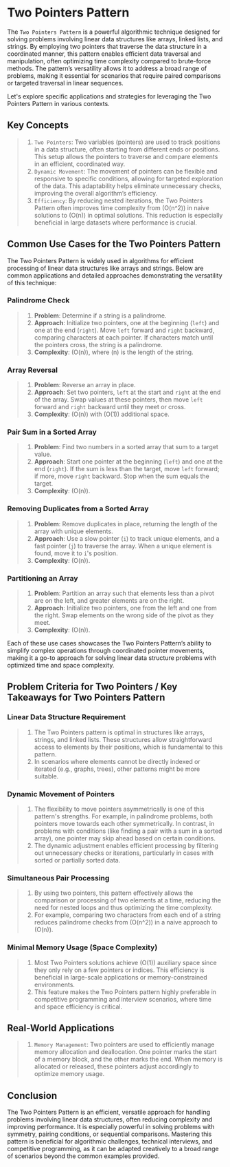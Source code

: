 # Two Pointers Pattern

The `Two Pointers Pattern` is a powerful algorithmic technique designed for solving problems involving linear data structures like arrays, linked lists, and strings. By employing two pointers that traverse the data structure in a coordinated manner, this pattern enables efficient data traversal and manipulation, often optimizing time complexity compared to brute-force methods. The pattern’s versatility allows it to address a broad range of problems, making it essential for scenarios that require paired comparisons or targeted traversal in linear sequences.

Let's explore specific applications and strategies for leveraging the Two Pointers Pattern in various contexts.

## Key Concepts

> 1. `Two Pointers`: Two variables (pointers) are used to track positions in a data structure, often starting from different ends or positions. This setup allows the pointers to traverse and compare elements in an efficient, coordinated way.
> 1. `Dynamic Movement`: The movement of pointers can be flexible and responsive to specific conditions, allowing for targeted exploration of the data. This adaptability helps eliminate unnecessary checks, improving the overall algorithm’s efficiency.
> 1. `Efficiency`: By reducing nested iterations, the Two Pointers Pattern often improves time complexity from \(O(n^2)\) in naive solutions to \(O(n)\) in optimal solutions. This reduction is especially beneficial in large datasets where performance is crucial.

## Common Use Cases for the Two Pointers Pattern

The Two Pointers Pattern is widely used in algorithms for efficient processing of linear data structures like arrays and strings. Below are common applications and detailed approaches demonstrating the versatility of this technique:

### Palindrome Check

> 1. **Problem**: Determine if a string is a palindrome.
> 1. **Approach**: Initialize two pointers, one at the beginning (`left`) and one at the end (`right`). Move `left` forward and `right` backward, comparing characters at each pointer. If characters match until the pointers cross, the string is a palindrome.
> 1. **Complexity**: \(O(n)\), where \(n\) is the length of the string.

### Array Reversal

> 1. **Problem**: Reverse an array in place.
> 1. **Approach**: Set two pointers, `left` at the start and `right` at the end of the array. Swap values at these pointers, then move `left` forward and `right` backward until they meet or cross.
> 1. **Complexity**: \(O(n)\) with \(O(1)\) additional space.

### Pair Sum in a Sorted Array

> 1. **Problem**: Find two numbers in a sorted array that sum to a target value.
> 1. **Approach**: Start one pointer at the beginning (`left`) and one at the end (`right`). If the sum is less than the target, move `left` forward; if more, move `right` backward. Stop when the sum equals the target.
> 1. **Complexity**: \(O(n)\).

### Removing Duplicates from a Sorted Array

> 1. **Problem**: Remove duplicates in place, returning the length of the array with unique elements.
> 1. **Approach**: Use a slow pointer (`i`) to track unique elements, and a fast pointer (`j`) to traverse the array. When a unique element is found, move it to `i`'s position.
> 1. **Complexity**: \(O(n)\).

### Partitioning an Array

> 1. **Problem**: Partition an array such that elements less than a pivot are on the left, and greater elements are on the right.
> 1. **Approach**: Initialize two pointers, one from the left and one from the right. Swap elements on the wrong side of the pivot as they meet.
> 1. **Complexity**: \(O(n)\).

Each of these use cases showcases the Two Pointers Pattern’s ability to simplify complex operations through coordinated pointer movements, making it a go-to approach for solving linear data structure problems with optimized time and space complexity.

## Problem Criteria for Two Pointers / Key Takeaways for Two Pointers Pattern

### Linear Data Structure Requirement

> 1. The Two Pointers pattern is optimal in structures like arrays, strings, and linked lists. These structures allow straightforward access to elements by their positions, which is fundamental to this pattern.
> 1. In scenarios where elements cannot be directly indexed or iterated (e.g., graphs, trees), other patterns might be more suitable.

### Dynamic Movement of Pointers

> 1. The flexibility to move pointers asymmetrically is one of this pattern's strengths. For example, in palindrome problems, both pointers move towards each other symmetrically. In contrast, in problems with conditions (like finding a pair with a sum in a sorted array), one pointer may skip ahead based on certain conditions.
> 1. The dynamic adjustment enables efficient processing by filtering out unnecessary checks or iterations, particularly in cases with sorted or partially sorted data.

### Simultaneous Pair Processing

> 1. By using two pointers, this pattern effectively allows the comparison or processing of two elements at a time, reducing the need for nested loops and thus optimizing the time complexity.
> 1. For example, comparing two characters from each end of a string reduces palindrome checks from \(O(n^2)\) in a naive approach to \(O(n)\).

### Minimal Memory Usage (Space Complexity)

> 1. Most Two Pointers solutions achieve \(O(1)\) auxiliary space since they only rely on a few pointers or indices. This efficiency is beneficial in large-scale applications or memory-constrained environments.
> 1. This feature makes the Two Pointers pattern highly preferable in competitive programming and interview scenarios, where time and space efficiency is critical.

## Real-World Applications

> 1. `Memory Management`: Two pointers are used to efficiently manage memory allocation and deallocation. One pointer marks the start of a memory block, and the other marks the end. When memory is allocated or released, these pointers adjust accordingly to optimize memory usage.

## Conclusion

The Two Pointers Pattern is an efficient, versatile approach for handling problems involving linear data structures, often reducing complexity and improving performance. It is especially powerful in solving problems with symmetry, pairing conditions, or sequential comparisons. Mastering this pattern is beneficial for algorithmic challenges, technical interviews, and competitive programming, as it can be adapted creatively to a broad range of scenarios beyond the common examples provided.
